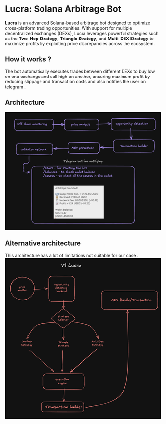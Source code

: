 # Lucra: Solana Arbitrage Bot

**Lucra** is an advanced Solana-based arbitrage bot designed to optimize cross-platform trading opportunities. With support for multiple decentralized exchanges (DEXs), Lucra leverages powerful strategies such as the **Two-Hop Strategy**, **Triangle Strategy**, and **Multi-DEX Strategy** to maximize profits by exploiting price discrepancies across the ecosystem.

## How it works ? 
The bot automatically executes trades between different DEXs to buy low on one exchange and sell high on another, ensuring maximum profit by reducing slippage and transaction costs and also notifies the user on telegram .

## Architecture 
![architecture](./finalarc.png)

## Alternative architecture 
This architecture has a lot of limitations not suitable for our case .
![Alternative arc](overview.png)